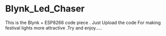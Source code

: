 # Blynk_Led_Chaser
This is the Blynk + ESP8266 code piece .  Just Upload the code For making festival lights more attractive .Try and enjoy..... 
